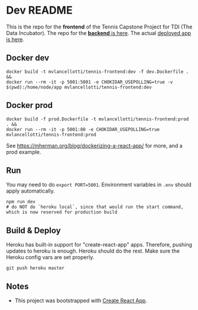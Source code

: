 # Dev README
This is the repo for the **frontend** of the Tennis Capstone Project for TDI (The Data Incubator).  The repo for the [**backend** is here](https://github.com/MareoRaft/tennis-backend-tdi).  The actual [deployed app is here](https://tennis-frontend-tdi.herokuapp.com).


## Docker dev

    docker build -t mvlancellotti/tennis-frontend:dev -f dev.Dockerfile . &&
    docker run --rm -it -p 5001:5001 -e CHOKIDAR_USEPOLLING=true -v $(pwd):/home/node/app mvlancellotti/tennis-frontend:dev

## Docker prod

    docker build -f prod.Dockerfile -t mvlancellotti/tennis-frontend:prod . &&
    docker run --rm -it -p 5001:80 -e CHOKIDAR_USEPOLLING=true mvlancellotti/tennis-frontend:prod



See <https://mherman.org/blog/dockerizing-a-react-app/> for more, and a prod example.




## Run
You may need to do `export PORT=5001`.  Environment variables in `.env` should apply automatically.

    npm run dev
    # do NOT do `heroku local`, since that would run the start command, which is now reserved for production build



## Build & Deploy
Heroku has built-in support for "create-react-app" apps.  Therefore, pushing updates to heroku is enough.  Heroku should do the rest.  Make sure the Heroku config vars are set properly.

	git push heroku master



## Notes

  * This project was bootstrapped with [Create React App](https://github.com/facebook/create-react-app).
